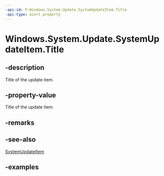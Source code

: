 ```yaml
---
-api-id: P:Windows.System.Update.SystemUpdateItem.Title
-api-type: winrt property
---
```


<!-- Property syntax.
public string Title { get; }
-->

# Windows.System.Update.SystemUpdateItem.Title

## -description
Title of the update item.

## -property-value
Title of the update item.

## -remarks

## -see-also
[SystemUpdateItem](systemupdateitem.md)

## -examples

